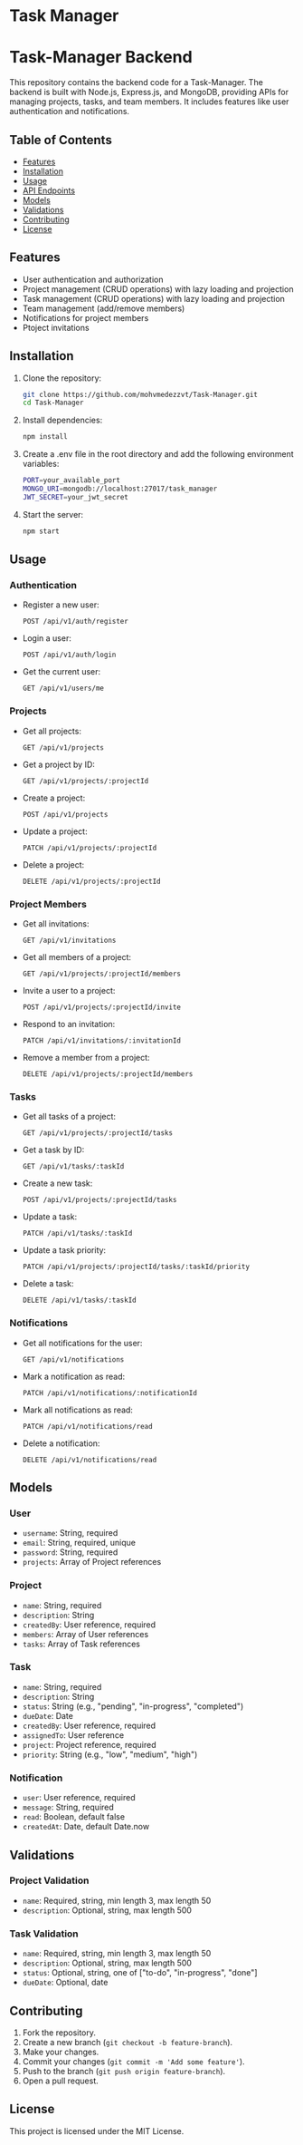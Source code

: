 # Task Manager

# Task-Manager Backend

This repository contains the backend code for a Task-Manager. The backend is built with Node.js, Express.js, and MongoDB, providing APIs for managing projects, tasks, and team members. It includes features like user authentication and notifications.

## Table of Contents

- [Features](#features)
- [Installation](#installation)
- [Usage](#usage)
- [API Endpoints](#api-endpoints)
- [Models](#models)
- [Validations](#validations)
- [Contributing](#contributing)
- [License](#license)

## Features

- User authentication and authorization
- Project management (CRUD operations) with lazy loading and projection
- Task management (CRUD operations) with lazy loading and projection
- Team management (add/remove members)
- Notifications for project members
- Ptoject invitations

## Installation

1. Clone the repository:
    ```bash
    git clone https://github.com/mohvmedezzvt/Task-Manager.git
    cd Task-Manager
    ```

2. Install dependencies:
    ```bash
    npm install
    ```

3. Create a .env file in the root directory and add the following environment variables:
    ```bash
    PORT=your_available_port
    MONGO_URI=mongodb://localhost:27017/task_manager
    JWT_SECRET=your_jwt_secret
    ```

4. Start the server:
    ```bash
    npm start
    ```

## Usage

### Authentication

- Register a new user:
  ```http
  POST /api/v1/auth/register
  ```

- Login a user:
  ```http
  POST /api/v1/auth/login
  ```

- Get the current user:
  ```http
  GET /api/v1/users/me
  ```

### Projects

- Get all projects:
  ```http
  GET /api/v1/projects
  ```

- Get a project by ID:
  ```http
  GET /api/v1/projects/:projectId
  ```

- Create a project:
  ```http
  POST /api/v1/projects
  ```

- Update a project:
  ```http
  PATCH /api/v1/projects/:projectId
  ```

- Delete a project:
  ```http
  DELETE /api/v1/projects/:projectId
  ```

### Project Members

- Get all invitations:
  ```http
  GET /api/v1/invitations
  ```

- Get all members of a project:
  ```http
  GET /api/v1/projects/:projectId/members
  ```

- Invite a user to a project:
  ```http
  POST /api/v1/projects/:projectId/invite
  ```

- Respond to an invitation:
  ```http
  PATCH /api/v1/invitations/:invitationId
  ```

- Remove a member from a project:
  ```http
  DELETE /api/v1/projects/:projectId/members
  ```

### Tasks

- Get all tasks of a project:
  ```http
  GET /api/v1/projects/:projectId/tasks
  ```

- Get a task by ID:
  ```http
  GET /api/v1/tasks/:taskId
  ```

- Create a new task:
  ```http
  POST /api/v1/projects/:projectId/tasks
  ```

- Update a task:
  ```http
  PATCH /api/v1/tasks/:taskId
  ```

- Update a task priority:
  ```http
  PATCH /api/v1/projects/:projectId/tasks/:taskId/priority
  ```

- Delete a task:
  ```http
  DELETE /api/v1/tasks/:taskId
  ```

### Notifications

- Get all notifications for the user:
  ```http
  GET /api/v1/notifications
  ```

- Mark a notification as read:
  ```http
  PATCH /api/v1/notifications/:notificationId
  ```

- Mark all notifications as read:
  ```http
  PATCH /api/v1/notifications/read
  ```

- Delete a notification:
  ```http
  DELETE /api/v1/notifications/read
  ```

## Models

### User

- `username`: String, required
- `email`: String, required, unique
- `password`: String, required
- `projects`: Array of Project references

### Project

- `name`: String, required
- `description`: String
- `createdBy`: User reference, required
- `members`: Array of User references
- `tasks`: Array of Task references

### Task

- `name`: String, required
- `description`: String
- `status`: String (e.g., "pending", "in-progress", "completed")
- `dueDate`: Date
- `createdBy`: User reference, required
- `assignedTo`: User reference
- `project`: Project reference, required
- `priority`: String (e.g., "low", "medium", "high")

### Notification

- `user`: User reference, required
- `message`: String, required
- `read`: Boolean, default false
- `createdAt`: Date, default Date.now

## Validations

### Project Validation

- `name`: Required, string, min length 3, max length 50
- `description`: Optional, string, max length 500

### Task Validation

- `name`: Required, string, min length 3, max length 50
- `description`: Optional, string, max length 500
- `status`: Optional, string, one of ["to-do", "in-progress", "done"]
- `dueDate`: Optional, date

## Contributing

1. Fork the repository.
2. Create a new branch (`git checkout -b feature-branch`).
3. Make your changes.
4. Commit your changes (`git commit -m 'Add some feature'`).
5. Push to the branch (`git push origin feature-branch`).
6. Open a pull request.

## License

This project is licensed under the MIT License.

